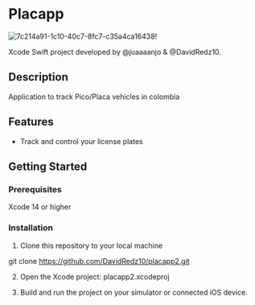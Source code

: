 # Placapp

![7c214a91-1c10-40c7-8fc7-c35a4ca16438](https://github.com/DavidRedz10/placapp2/assets/74798976/963c2b21-8573-4584-997d-2ce37d71e274)!

Xcode Swift project developed by @juaaaanjo & @DavidRedz10.

## Description

Application to track Pico/Placa vehicles in colombia

## Features

- Track and control your license plates

## Getting Started

### Prerequisites

Xcode 14 or higher

### Installation

1. Clone this repository to your local machine

git clone https://github.com/DavidRedz10/placapp2.git

2. Open the Xcode project: placapp2.xcodeproj

3. Build and run the project on your simulator or connected iOS device.
